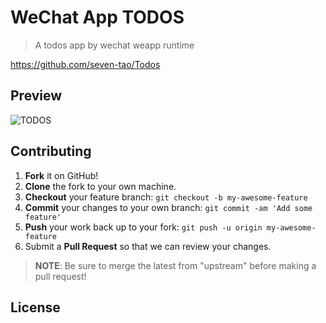 # WeChat App TODOS

> A todos app by wechat weapp runtime

https://github.com/seven-tao/Todos

## Preview

![TODOS](https://user-images.githubusercontent.com/6166576/30123852-e4558ed2-9365-11e7-87a3-4c738b337550.png)

## Contributing

1. **Fork** it on GitHub!
2. **Clone** the fork to your own machine.
3. **Checkout** your feature branch: `git checkout -b my-awesome-feature`
4. **Commit** your changes to your own branch: `git commit -am 'Add some feature'`
5. **Push** your work back up to your fork: `git push -u origin my-awesome-feature`
6. Submit a **Pull Request** so that we can review your changes.

> **NOTE**: Be sure to merge the latest from "upstream" before making a pull request!

## License
